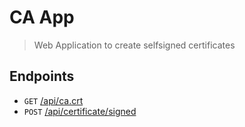 # CA App
> Web Application to create selfsigned certificates

## Endpoints

- `GET` [/api/ca.crt](http://localhost:8000/api/ca.crt)
- `POST` [/api/certificate/signed](http://localhost:8000/api/certificate/signed)

